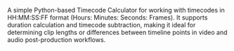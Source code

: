 A simple Python-based Timecode Calculator for working with timecodes in HH:MM:SS:FF format (Hours: Minutes: Seconds: Frames). It supports duration calculation and timecode subtraction, making it ideal for determining clip lengths or differences between timeline points in video and audio post-production workflows.
